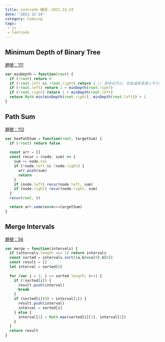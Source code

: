 ```yaml
---
title: Leetcode 練習：2021-12-24 
date: "2021-12-24"
category: Codeing
tags:
 - js
 - leetcode
---
```


## Minimum Depth of Binary Tree
[題號：111](https://leetcode.com/problems/minimum-depth-of-binary-tree/)

```js
var minDepth = function(root) {
  if (!root) return 0
  if (!root.left && !root.right) return 1 // 拿掉也可以，但是速度會慢上不少。
  if (!root.left) return 1 + minDepth(root.right)
  if (!root.right) return 1 + minDepth(root.left)
  return Math.min(minDepth(root.right), minDepth(root.left)) + 1
}
```

## Path Sum
[題號：112](https://leetcode.com/problems/path-sum/submissions/)

```js
var hasPathSum = function(root, targetSum) {
  if (!root) return false
  
  const arr = []
  const recur = (node, sum) => {
    sum += node.val
    if (!node.left && !node.right) {
      arr.push(sum)
      return
    }
    if (node.left) recur(node.left, sum)
    if (node.right) recur(node.right, sum)
  }
  recur(root, 0)

  return arr.some(e=>e===targetSum)
}
```

## Merge Intervals
[題號：56](https://leetcode.com/problems/merge-intervals/)

```js
var merge = function(intervals) {
  if (intervals.length === 1) return intervals
  const sorted = intervals.sort((a,b)=>a[0]-b[0])
  const result = []
  let interval = sorted[0]
  
  for (var i = 1; i <= sorted.length; i++) {
    if (!sorted[i]) {
      result.push(interval)
      break
    }
    if (sorted[i][0] > interval[1]) {
      result.push(interval)
      interval = sorted[i]
    } else {
      interval[1] = Math.max(sorted[i][1], interval[1])
    }
  } 
  return result
}
```
